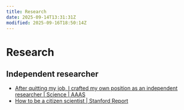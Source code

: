 ```yaml
---
title: Research
date: 2025-09-14T13:31:31Z
modified: 2025-09-16T18:50:14Z
---
```


# Research

## Independent researcher

* [After quitting my job, I crafted my own position as an independent researcher \| Science \| AAAS](https://www.science.org/content/article/after-quitting-my-job-i-crafted-my-own-position-independent-researcher)
* [How to be a citizen scientist \| Stanford Report](https://news.stanford.edu/stories/2024/06/the-power-of-citizen-science)
